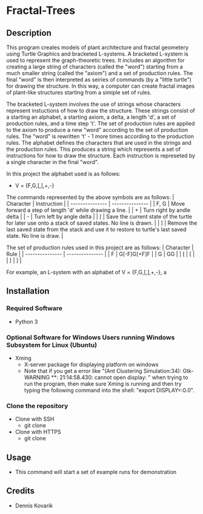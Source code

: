 # Fractal-Trees

## Description
This program creates models of plant architecture and fractal geometery using Turtle Graphics and bracketed L-systems. A bracketed L-system is used to represent the graph-theoretic trees. It includes an algorithm for creating a large string of characters (called the "word") starting from a much smaller string (called the "axiom") and a set of production rules. The final "word" is then interpreted as seiries of commands (by a "little turtle") for drawing the structure. In this way, a computer can create fractal images of plant-like structures starting from a simiple set of rules.

The bracketed L-system involves the use of strings whose characters represent instuctions of how to draw the structure. These strings consist of a starting an alphabet, a starting axiom, a delta, a length 'd', a set of production rules, and a time step 't'. The set of production rules are applied to the axiom to produce a new "word" according to the set of production rules. The "word" is rewritten 't' - 1 more times according to the production rules. The alphabet defines the characters that are used in the strings and the production rules. This produces a string which represents a set of instructions for how to draw the structure. Each instruction is represeted by a single character in the final "word". 

In this project the alphabet used is as follows:
* V = {F,G,\[,\],+,-}

The commands represented by the above symbols are as follows:
| Character | Instruction |
| --------------- | --------------- | 
| F, G | Move forward a step of length 'd' while drawing a line. |
| \+ | Turn right by andle delta |
| \- | Turn left by angle delta |
| \[ | Save the current state of the turtle for later use onto a stack of saved states. No line is drawn. |
| \] | Remove the last saved state from the stack and use it to restore to turtle's last saved state. No line is draw. |

The set of production rules used in this project are as follows:
| Character | Rule |
| --------------- | --------------- | 
| F | G\[\-F\]G\[\+F\]F |
| G | GG |
| \[ | \[ |
| \] | \] |

For example, an L-system with an alphabet of V = {F,G,[,],+,-}, a 


## Installation


### Required Software
* Python 3
   

### Optional Software for Windows Users running Windows Subsystem for Linux (Ubuntu)
* Xming
   * X-server package for displaying platform on windows
   * Note that if you get a error like "(Ant Clustering Simulation:34): 
   Gtk-WARNING **: 21:14:58.430: cannot open display: " when trying to run the program, 
   then make sure Xming is running and then try typing the following command into the 
   shell: "export DISPLAY=:0.0".
   
   
### Clone the repository
* Clone with SSH
  * git clone 
* Clone with HTTPS
  * git clone 
  
## Usage
* This command will start a set of example runs for demonstration

## Credits
* Dennis Kovarik


